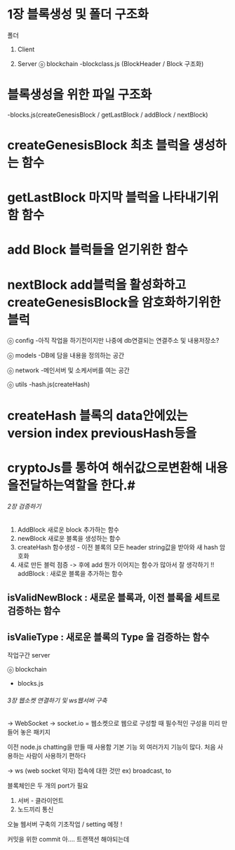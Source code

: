 # 1장 블록생성 및 폴더 구조화

폴더
1. Client

2. Server
ⓞ blockchain
-blockclass.js (BlockHeader / Block 구조화)
# 블록생성을 위한 파일 구조화 #

-blocks.js(createGenesisBlock / getLastBlock / addBlock / nextBlock)
# createGenesisBlock 최초 블럭을 생성하는 함수 #
# getLastBlock 마지막 블럭을 나타내기위함 함수 #
# add Block 블럭들을 얻기위한 함수 #
# nextBlock add블럭을 활성화하고 createGenesisBlock을 암호화하기위한 블럭 #

ⓞ config
-아직 작업을 하기전이지만 나중에 db연결되는 연결주소 및 내용저장소?

ⓞ models
-DB에 담을 내용을 정의하는 공간

ⓞ network
-메인서버 및 소케서버를 여는 공간

ⓞ utils
-hash.js(createHash)
# createHash 블록의 data안에있는 version index previousHash등을 #
# cryptoJs를 통하여 해쉬값으로변환해 내용을전달하는역할을 한다.#

###### 2장 검증하기 #######
1. AddBlock 새로운 block 추가하는 함수
2. newBlock 새로운 블록을 생성하는 함수
3. createHash 함수생성 - 이전 블록의 모든 header string값을 받아와 새 hash 암호화
4. 새로 만든 블럭 점증 -> 후에 add
뭔가 이어지는 함수가 많아서 잘 생각하기 !! 
addBlock : 새로운 블록을 추가하는 함수 
## isValidNewBlock : 새로운 블록과, 이전 블록을 세트로 검증하는 함수 ##
## isValieType : 새로운 블록의 Type 을 검증하는 함수 ##

작업구간
server

ⓞ blockchain
- blocks.js


###### 3장 웹소켓 연결하기 및 ws웹서버 구축 #######
-> WebSocket 
-> socket.io = 웹소켓으로 웹으로 구성할 때 필수적인 구성을 미리 만들어 놓은 패키지 

   이전 node.js chatting을 만들 때 사용함
   기본 기능 외 여러가지 기능이 많다. 
   처음 사용하는 사람이 사용하기 편하다

-> ws (web socket 약자) 
   접속에 대한 것만 ex) broadcast, to 

 

블록체인은 두 개의 port가 필요

1) 서버 - 클라이언트 
2) 노드끼리 통신 

 

오늘 웹서버 구축의 기초작업 / setting 예정 ! 

커밋을 위한 commit 아.... 트랜잭션 해야되는데
